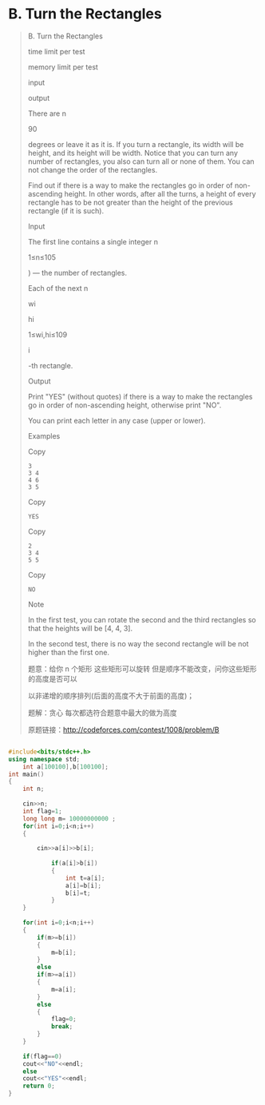 # B. Turn the Rectangles 

> B. Turn the Rectangles
>
> time limit per test
>
> memory limit per test
>
> input
>
> output
>
> There are n
>
> 90
>
>   degrees or leave it as it is. If you turn a rectangle, its width will  be height, and its height will be width. Notice that you can turn any  number of rectangles, you also can turn all or none of them. You can not change the order of the rectangles.
>
> Find  out if there is a way to make the rectangles go in order of  non-ascending height. In other words, after all the turns, a height of  every rectangle has to be not greater than the height of the previous  rectangle (if it is such). 
>
> Input
>
> The first line contains a single integer n
>
> 1≤n≤105
>
> ) — the number of rectangles.
>
> Each of the next n
>
> wi
>
> hi
>
> 1≤wi,hi≤109
>
> i
>
> -th rectangle.
>
> Output
>
> Print "YES" (without quotes) if there is a way to make the rectangles go in order of non-ascending height, otherwise print "NO".
>
> You can print each letter in any case (upper or lower).
>
> Examples
>
> Copy
>
> ```
> 3
> 3 4
> 4 6
> 3 5
> ```
>
> Copy
>
> ```
> YES
> ```
>
> Copy
>
> ```
> 2
> 3 4
> 5 5
> ```
>
> Copy
>
> ```
> NO
> ```
>
> Note
>
> In the first test, you can rotate the second and the third rectangles so that the heights will be [4, 4, 3].
>
> In the second test, there is no way the second rectangle will be not higher than the first one.
>
>   题意：给你  n  个矩形  这些矩形可以旋转 但是顺序不能改变，问你这些矩形的高度是否可以
>
> 以非递增的顺序排列(后面的高度不大于前面的高度)；
>
> 题解：贪心  每次都选符合题意中最大的做为高度
>
> 原题链接：http://codeforces.com/contest/1008/problem/B

```c++

#include<bits/stdc++.h>
using namespace std;
	int a[100100],b[100100];
int main()
{
	int n;
	
	cin>>n;
	int flag=1;
	long long m= 10000000000 ;
	for(int i=0;i<n;i++)
	{
	
		cin>>a[i]>>b[i];
			
			if(a[i]>b[i])
			{
				int t=a[i];
				a[i]=b[i];
				b[i]=t;
			}
	}	
	
	for(int i=0;i<n;i++)
	{
		if(m>=b[i])
		{
			m=b[i];
		}
		else
		if(m>=a[i])
		{
			m=a[i];
		}
		else
		{
			flag=0;
			break;
		}
	}
	
	if(flag==0)
	cout<<"NO"<<endl;
	else
	cout<<"YES"<<endl;
	return 0;
}
```



# 

# 

# 